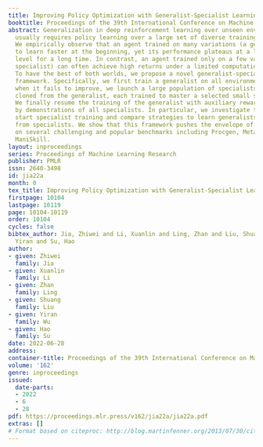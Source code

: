 ```yaml
---
title: Improving Policy Optimization with Generalist-Specialist Learning
booktitle: Proceedings of the 39th International Conference on Machine Learning
abstract: Generalization in deep reinforcement learning over unseen environment variations
  usually requires policy learning over a large set of diverse training variations.
  We empirically observe that an agent trained on many variations (a generalist) tends
  to learn faster at the beginning, yet its performance plateaus at a less optimal
  level for a long time. In contrast, an agent trained only on a few variations (a
  specialist) can often achieve high returns under a limited computational budget.
  To have the best of both worlds, we propose a novel generalist-specialist training
  framework. Specifically, we first train a generalist on all environment variations;
  when it fails to improve, we launch a large population of specialists with weights
  cloned from the generalist, each trained to master a selected small subset of variations.
  We finally resume the training of the generalist with auxiliary rewards induced
  by demonstrations of all specialists. In particular, we investigate the timing to
  start specialist training and compare strategies to learn generalists with assistance
  from specialists. We show that this framework pushes the envelope of policy learning
  on several challenging and popular benchmarks including Procgen, Meta-World and
  ManiSkill.
layout: inproceedings
series: Proceedings of Machine Learning Research
publisher: PMLR
issn: 2640-3498
id: jia22a
month: 0
tex_title: Improving Policy Optimization with Generalist-Specialist Learning
firstpage: 10104
lastpage: 10119
page: 10104-10119
order: 10104
cycles: false
bibtex_author: Jia, Zhiwei and Li, Xuanlin and Ling, Zhan and Liu, Shuang and Wu,
  Yiran and Su, Hao
author:
- given: Zhiwei
  family: Jia
- given: Xuanlin
  family: Li
- given: Zhan
  family: Ling
- given: Shuang
  family: Liu
- given: Yiran
  family: Wu
- given: Hao
  family: Su
date: 2022-06-28
address:
container-title: Proceedings of the 39th International Conference on Machine Learning
volume: '162'
genre: inproceedings
issued:
  date-parts:
  - 2022
  - 6
  - 28
pdf: https://proceedings.mlr.press/v162/jia22a/jia22a.pdf
extras: []
# Format based on citeproc: http://blog.martinfenner.org/2013/07/30/citeproc-yaml-for-bibliographies/
---
```

